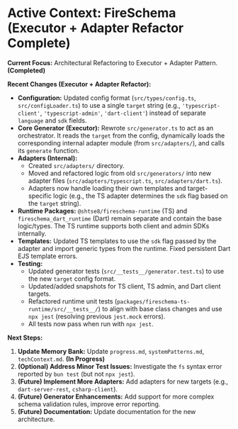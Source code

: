 # Active Context: FireSchema (Executor + Adapter Refactor Complete)

**Current Focus:** Architectural Refactoring to Executor + Adapter Pattern.
**(Completed)**

**Recent Changes (Executor + Adapter Refactor):**

- **Configuration:** Updated config format (`src/types/config.ts`,
  `src/configLoader.ts`) to use a single `target` string (e.g.,
  `'typescript-client'`, `'typescript-admin'`, `'dart-client'`) instead of
  separate `language` and `sdk` fields.
- **Core Generator (Executor):** Rewrote `src/generator.ts` to act as an
  orchestrator. It reads the `target` from the config, dynamically loads the
  corresponding internal adapter module (from `src/adapters/`), and calls its
  `generate` function.
- **Adapters (Internal):**
  - Created `src/adapters/` directory.
  - Moved and refactored logic from old `src/generators/` into new adapter files
    (`src/adapters/typescript.ts`, `src/adapters/dart.ts`).
  - Adapters now handle loading their own templates and target-specific logic
    (e.g., the TS adapter determines the `sdk` flag based on the `target`
    string).
- **Runtime Packages:** `@shtse8/fireschema-runtime` (TS) and
  `fireschema_dart_runtime` (Dart) remain separate and contain the base
  logic/types. The TS runtime supports both client and admin SDKs internally.
- **Templates:** Updated TS templates to use the `sdk` flag passed by the
  adapter and import generic types from the runtime. Fixed persistent Dart EJS
  template errors.
- **Testing:**
  - Updated generator tests (`src/__tests__/generator.test.ts`) to use the new
    `target` config format.
  - Updated/added snapshots for TS client, TS admin, and Dart client targets.
  - Refactored runtime unit tests
    (`packages/fireschema-ts-runtime/src/__tests__/`) to align with base class
    changes and use `npx jest` (resolving previous `jest.mock` errors).
  - All tests now pass when run with `npx jest`.

**Next Steps:**

1. **Update Memory Bank:** Update `progress.md`, `systemPatterns.md`,
   `techContext.md`. **(In Progress)**
2. **(Optional) Address Minor Test Issues:** Investigate the `fs` syntax error
   reported by `bun test` (but not `npx jest`).
3. **(Future) Implement More Adapters:** Add adapters for new targets (e.g.,
   `dart-server-rest`, `csharp-client`).
4. **(Future) Generator Enhancements:** Add support for more complex schema
   validation rules, improve error reporting.
5. **(Future) Documentation:** Update documentation for the new architecture.
